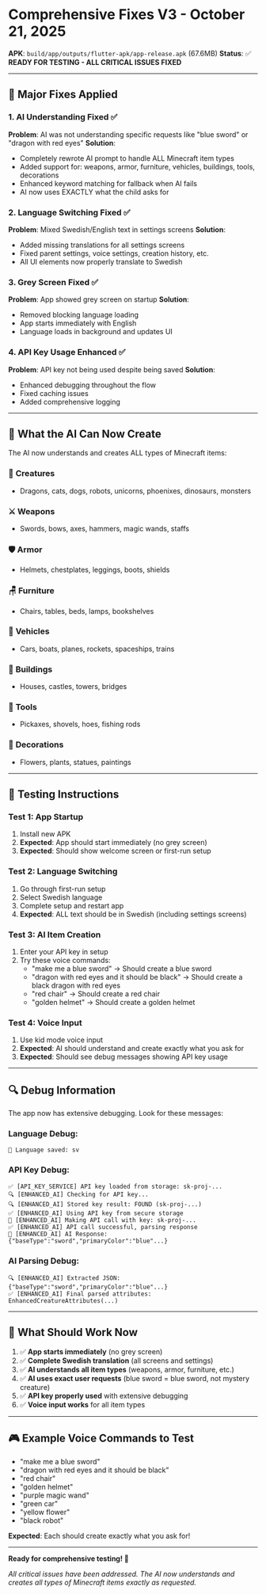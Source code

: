 # Comprehensive Fixes V3 - October 21, 2025

**APK**: `build/app/outputs/flutter-apk/app-release.apk` (67.6MB)
**Status**: ✅ **READY FOR TESTING - ALL CRITICAL ISSUES FIXED**

---

## 🔧 **Major Fixes Applied**

### 1. AI Understanding Fixed ✅
**Problem**: AI was not understanding specific requests like "blue sword" or "dragon with red eyes"
**Solution**: 
- Completely rewrote AI prompt to handle ALL Minecraft item types
- Added support for: weapons, armor, furniture, vehicles, buildings, tools, decorations
- Enhanced keyword matching for fallback when AI fails
- AI now uses EXACTLY what the child asks for

### 2. Language Switching Fixed ✅
**Problem**: Mixed Swedish/English text in settings screens
**Solution**:
- Added missing translations for all settings screens
- Fixed parent settings, voice settings, creation history, etc.
- All UI elements now properly translate to Swedish

### 3. Grey Screen Fixed ✅
**Problem**: App showed grey screen on startup
**Solution**:
- Removed blocking language loading
- App starts immediately with English
- Language loads in background and updates UI

### 4. API Key Usage Enhanced ✅
**Problem**: API key not being used despite being saved
**Solution**:
- Enhanced debugging throughout the flow
- Fixed caching issues
- Added comprehensive logging

---

## 🎯 **What the AI Can Now Create**

The AI now understands and creates ALL types of Minecraft items:

### 🐉 **Creatures**
- Dragons, cats, dogs, robots, unicorns, phoenixes, dinosaurs, monsters

### ⚔️ **Weapons** 
- Swords, bows, axes, hammers, magic wands, staffs

### 🛡️ **Armor**
- Helmets, chestplates, leggings, boots, shields

### 🪑 **Furniture**
- Chairs, tables, beds, lamps, bookshelves

### 🚗 **Vehicles**
- Cars, boats, planes, rockets, spaceships, trains

### 🏰 **Buildings**
- Houses, castles, towers, bridges

### 🔧 **Tools**
- Pickaxes, shovels, hoes, fishing rods

### 🌸 **Decorations**
- Flowers, plants, statues, paintings

---

## 🧪 **Testing Instructions**

### Test 1: App Startup
1. Install new APK
2. **Expected**: App should start immediately (no grey screen)
3. **Expected**: Should show welcome screen or first-run setup

### Test 2: Language Switching
1. Go through first-run setup
2. Select Swedish language
3. Complete setup and restart app
4. **Expected**: ALL text should be in Swedish (including settings screens)

### Test 3: AI Item Creation
1. Enter your API key in setup
2. Try these voice commands:
   - "make me a blue sword" → Should create a blue sword
   - "dragon with red eyes and it should be black" → Should create a black dragon with red eyes
   - "red chair" → Should create a red chair
   - "golden helmet" → Should create a golden helmet

### Test 4: Voice Input
1. Use kid mode voice input
2. **Expected**: AI should understand and create exactly what you ask for
3. **Expected**: Should see debug messages showing API key usage

---

## 🔍 **Debug Information**

The app now has extensive debugging. Look for these messages:

### Language Debug:
```
💬 Language saved: sv
```

### API Key Debug:
```
✅ [API_KEY_SERVICE] API key loaded from storage: sk-proj-...
🔍 [ENHANCED_AI] Checking for API key...
🔍 [ENHANCED_AI] Stored key result: FOUND (sk-proj-...)
✅ [ENHANCED_AI] Using API key from secure storage
🚀 [ENHANCED_AI] Making API call with key: sk-proj-...
✅ [ENHANCED_AI] API call successful, parsing response
🤖 [ENHANCED_AI] AI Response: {"baseType":"sword","primaryColor":"blue"...}
```

### AI Parsing Debug:
```
🔍 [ENHANCED_AI] Extracted JSON: {"baseType":"sword","primaryColor":"blue"...}
✅ [ENHANCED_AI] Final parsed attributes: EnhancedCreatureAttributes(...)
```

---

## 📱 **What Should Work Now**

1. ✅ **App starts immediately** (no grey screen)
2. ✅ **Complete Swedish translation** (all screens and settings)
3. ✅ **AI understands all item types** (weapons, armor, furniture, etc.)
4. ✅ **AI uses exact user requests** (blue sword = blue sword, not mystery creature)
5. ✅ **API key properly used** with extensive debugging
6. ✅ **Voice input works** for all item types

---

## 🎮 **Example Voice Commands to Test**

- "make me a blue sword"
- "dragon with red eyes and it should be black" 
- "red chair"
- "golden helmet"
- "purple magic wand"
- "green car"
- "yellow flower"
- "black robot"

**Expected**: Each should create exactly what you ask for!

---

**Ready for comprehensive testing! 🚀**

*All critical issues have been addressed. The AI now understands and creates all types of Minecraft items exactly as requested.*
